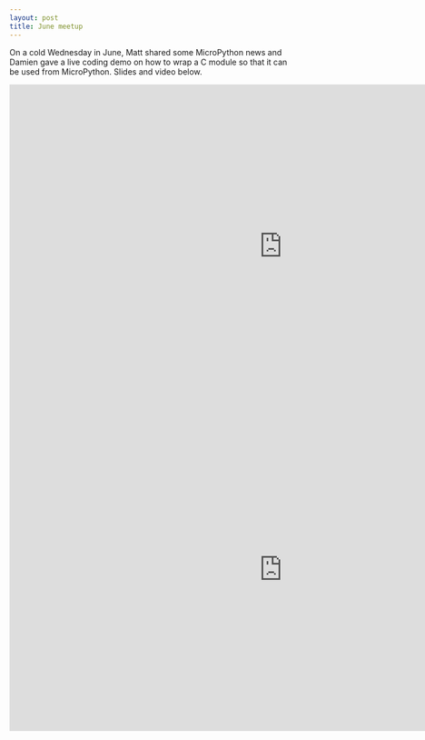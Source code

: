 ```yaml
---
layout: post
title: June meetup
---
```


On a cold Wednesday in June, Matt shared some MicroPython news and Damien gave a live coding demo on how to wrap a C module so that it can be used from MicroPython. Slides and video below.

<iframe src="https://docs.google.com/presentation/d/e/2PACX-1vSg-GvFIP4YldQVowZes7uIndxVFZyjoKpX1DFqLDuvjUeE0YWTfrVfSDJM_jB3B-XfGm6Ih7pK8997/embed?start=false&loop=false&delayms=3000" frameborder="0" width="960" height="569" allowfullscreen="true" mozallowfullscreen="true" webkitallowfullscreen="true"></iframe>

<iframe width="960" height="569" src="https://www.youtube.com/embed/tqvn_JFdLDY?showinfo=0" frameborder="0" allow="autoplay; encrypted-media" allowfullscreen></iframe>
